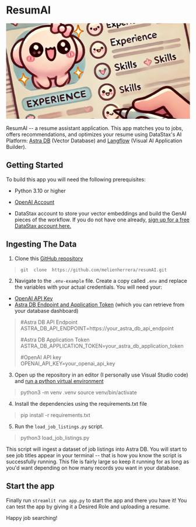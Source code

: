 
# ResumAI
![Resume Image](resum_ai/resume.png)

ResumAI -- a resume assistant application. This app matches you to jobs, offers recommendations, and optimizes your resume using DataStax's AI Platform: [Astra DB](https://www.datastax.com/lp/managed-cassandra-in-cloud?utm_source=google&utm_medium=cpc&utm_campaign=ggl_s_nam_nonbrand_cassandra&utm_term=apache%20cassandra%20data%20model&utm_content=cassandra-apache&gad_source=1) (Vector Database) and [Langflow](https://www.datastax.com/products/langflow) (Visual AI Application Builder).

  

## Getting Started
To build this app you will need the following prerequisites:

* Python 3.10 or higher

* [OpenAI Account](https://platform.openai.com/signup)

* DataStax account to store your vector embeddings and build the GenAI pieces of the workflow. If you do not have one already, [sign up for a free DataStax account here.](https://astra.datastax.com/signup)

## Ingesting The Data
1.  Clone this [GitHub repository](https://github.com/melienherrera/resumAI/tree/main)

>     git  clone  https://github.com/melienherrera/resumAI.git

2. Navigate to the `.env-example` file. Create a copy called `.env` and replace the variables with your actual credentials. You will need your:
 - [OpenAI API Key](https://platform.openai.com/docs/quickstart#create-and-export-an-api-key)
 - [Astra DB Endpoint and Application Token](https://docs.datastax.com/en/astra-db-serverless/administration/manage-application-tokens.html#database-token) (which you can retrieve from your database dashboard)

> #Astra  DB  API  Endpoint
> ASTRA_DB_API_ENDPOINT=https://your_astra_db_api_endpoint
> 
> #Astra  DB  Application  Token 
> ASTRA_DB_APPLICATION_TOKEN=your_astra_db_application_token 
> > 
> #OpenAI API key  
> OPENAI_API_KEY=your_openai_api_key

3.  Open up the repository in an editor (I personally use Visual Studio code) and [run a python virtual environment](https://code.visualstudio.com/docs/python/environments#_create-a-virtual-environment-in-the-terminal)

> python3  -m  venv  .venv
> source venv/bin/activate

4.  Install the dependencies using the requirements.txt file

> pip  install  -r  requirements.txt

5. Run the `load_job_listings.py` script.

> python3  load_job_listings.py

This script will ingest a dataset of job listings into Astra DB. You will start to see job titles appear in your terminal -- that is how you know the script is successfully running. This file is fairly large so keep it running for as long as you'd want depending on how many records you want in your database. 

## Start the app
Finally run `streamlit run app.py` to start the app and there you have it! You can test the app by giving it a Desired Role and uploading a resume.

Happy job searching! 
